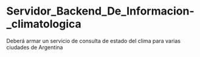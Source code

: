 # Servidor_Backend_De_Informacion-_climatologica
Deberá armar un servicio de consulta de estado del clima para varias ciudades de Argentina
